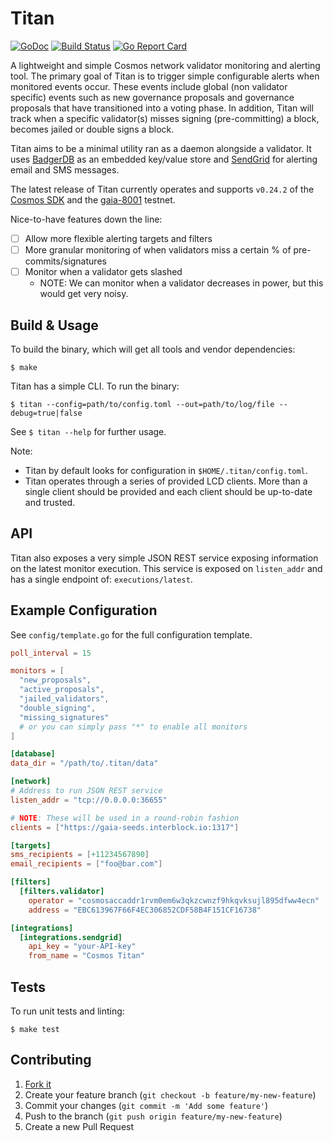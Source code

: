 # Titan

[![GoDoc](https://godoc.org/github.com/alexanderbez/titan?status.svg)](https://godoc.org/github.com/alexanderbez/titan)
[![Build Status](https://travis-ci.org/alexanderbez/titan.svg?branch=master)](https://travis-ci.org/alexanderbez/titan)
[![Go Report Card](https://goreportcard.com/badge/github.com/alexanderbez/titan)](https://goreportcard.com/report/github.com/alexanderbez/titan)

A lightweight and simple Cosmos network validator monitoring and alerting tool.
The primary goal of Titan is to trigger simple configurable alerts when monitored
events occur. These events include global (non validator specific) events such as new
governance proposals and governance proposals that have transitioned into a voting
phase. In addition, Titan will track when a specific validator(s) misses signing
(pre-committing) a block, becomes jailed or double signs a block.

Titan aims to be a minimal utility ran as a daemon alongside a validator. It uses
[BadgerDB](https://github.com/dgraph-io/badger) as an embedded key/value store
and [SendGrid](https://sendgrid.com/) for alerting email and SMS messages.

The latest release of Titan currently operates and supports `v0.24.2` of the
[Cosmos SDK](https://github.com/cosmos/cosmos-sdk/) and the
[gaia-8001](https://github.com/cosmos/testnets/tree/master/gaia-8001) testnet.

Nice-to-have features down the line:

- [ ] Allow more flexible alerting targets and filters
- [ ] More granular monitoring of when validators miss a certain % of pre-commits/signatures
- [ ] Monitor when a validator gets slashed
  - NOTE: We can monitor when a validator decreases in power, but this would get
  very noisy.

## Build & Usage

To build the binary, which will get all tools and vendor dependencies:

```shell
$ make
```

Titan has a simple CLI. To run the binary:

```shell
$ titan --config=path/to/config.toml --out=path/to/log/file --debug=true|false
```

See `$ titan --help` for further usage.

Note:

- Titan by default looks for configuration in `$HOME/.titan/config.toml`.
- Titan operates through a series of provided LCD clients. More than a single
  client should be provided and each client should be up-to-date and trusted.

## API

Titan also exposes a very simple JSON REST service exposing information on the
latest monitor execution. This service is exposed on `listen_addr` and has a single
endpoint of: `executions/latest`.

## Example Configuration

See `config/template.go` for the full configuration template.

```toml
poll_interval = 15

monitors = [
  "new_proposals",
  "active_proposals",
  "jailed_validators",
  "double_signing",
  "missing_signatures"
  # or you can simply pass "*" to enable all monitors
]

[database]
data_dir = "/path/to/.titan/data"

[network]
# Address to run JSON REST service
listen_addr = "tcp://0.0.0.0:36655"

# NOTE: These will be used in a round-robin fashion
clients = ["https://gaia-seeds.interblock.io:1317"]

[targets]
sms_recipients = [+11234567890]
email_recipients = ["foo@bar.com"]

[filters]
  [filters.validator]
    operator = "cosmosaccaddr1rvm0em6w3qkzcwnzf9hkqvksujl895dfww4ecn"
    address = "EBC613967F66F4EC306852CDF58B4F151CF16738"

[integrations]
  [integrations.sendgrid]
    api_key = "your-API-key"
    from_name = "Cosmos Titan"
```

## Tests

To run unit tests and linting:

```shell
$ make test
```

## Contributing

1. [Fork it](https://github.com/alexanderbez/titan/fork)
2. Create your feature branch (`git checkout -b feature/my-new-feature`)
3. Commit your changes (`git commit -m 'Add some feature'`)
4. Push to the branch (`git push origin feature/my-new-feature`)
5. Create a new Pull Request

